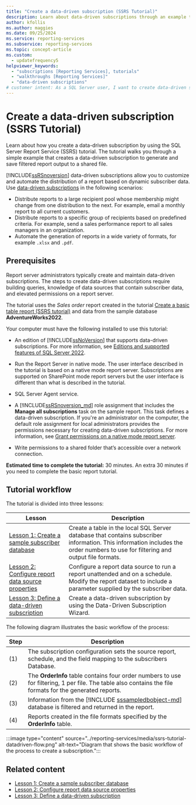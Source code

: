 ```yaml
---
title: "Create a data-driven subscription (SSRS Tutorial)"
description: Learn about data-driven subscriptions through an example that creates a data-driven subscription used to generate and save filtered report output to a file share.
author: kfollis
ms.author: maggies
ms.date: 09/25/2024
ms.service: reporting-services
ms.subservice: reporting-services
ms.topic: concept-article
ms.custom:
  - updatefrequency5
helpviewer_keywords:
  - "subscriptions [Reporting Services], tutorials"
  - "walkthroughs [Reporting Services]"
  - "data-driven subscriptions"
# customer intent: As a SQL Server user, I want to create data-driven subscriptions using SQL Server Reporting Services (SSRS) to automate and customize report distribution based on dynamic subscriber data.
---
```

# Create a data-driven subscription (SSRS Tutorial)

Learn about how you create a data-driven subscription by using the SQL Server Report Service (SSRS) tutorial. The tutorial walks you through a simple example that creates a data-driven subscription to generate and save filtered report output to a shared file. 

[!INCLUDE[ssRSnoversion](../includes/ssrsnoversion-md.md)] data-driven subscriptions allow you to customize and automate the distribution of a report based on dynamic subscriber data. Use [data-driven subscriptions](../reporting-services/subscriptions/data-driven-subscriptions.md) in the following scenarios:  
  
- Distribute reports to a large recipient pool whose membership might change from one distribution to the next. For example, email a monthly report to all current customers.  
- Distribute reports to a specific group of recipients based on predefined criteria. For example, send a sales performance report to all sales managers in an organization.
- Automate the generation of reports in a wide variety of formats, for example `.xlsx` and `.pdf`.  
  
## Prerequisites 
  
Report server administrators typically create and maintain data-driven subscriptions. The steps to create data-driven subscriptions require building queries, knowledge of data sources that contain subscriber data, and elevated permissions on a report server.  
  
The tutorial uses the *Sales order* report created in the tutorial [Create a basic table report &#40;SSRS tutorial&#41;](../reporting-services/create-a-basic-table-report-ssrs-tutorial.md) and data from the sample database **AdventureWorks2022**.  
  
Your computer must have the following installed to use this tutorial:  
  
- An edition of [!INCLUDE[ssNoVersion](../includes/ssnoversion-md.md)] that supports data-driven subscriptions. For more information, see [Editions and supported features of SQL Server 2022](../sql-server/editions-and-components-of-sql-server-2022.md).
  
- Run the Report Server in native mode. The user interface described in the tutorial is based on a native mode report server. Subscriptions are supported on SharePoint mode report servers but the user interface is different than what is described in the tutorial.  
  
- SQL Server Agent service.  
  
- A [!INCLUDE[ssRSnoversion_md](../includes/ssrsnoversion-md.md)] role assignment that includes the **Manage all subscriptions** task on the sample report. This task defines a data-driven subscription. If you're an administrator on the computer, the default role assignment for local administrators provides the permissions necessary for creating data-driven subscriptions. For more information, see [Grant permissions on a native mode report server](../reporting-services/security/granting-permissions-on-a-native-mode-report-server.md).  
  
- Write permissions to a shared folder that’s accessible over a network connection.
  
**Estimated time to complete the tutorial:** 30 minutes. An extra 30 minutes if you need to complete the basic report tutorial.  

## Tutorial workflow

The tutorial is divided into three lessons:

| Lesson | Description |
|------|------------ |
| [Lesson 1: Create a sample subscriber database](../reporting-services/lesson-1-creating-a-sample-subscriber-database.md) | Create a table in the local SQL Server database that contains subscriber information. This information includes the order numbers to use for filtering and output file formats. |
| [Lesson 2: Configure report data source properties](../reporting-services/lesson-2-modifying-the-report-data-source-properties.md) | Configure a report data source to run a report unattended and on a schedule. Modify the report dataset to include a parameter supplied by the subscriber data. |
| [Lesson 3: Define a data-driven subscription](../reporting-services/lesson-3-defining-a-data-driven-subscription.md) | Create a data-driven subscription by using the Data-Driven Subscription Wizard. |

The following diagram illustrates the basic workflow of the process:

| Step    | Description |
| --------|------------ |
| (1)     | The subscription configuration sets the source report, schedule, and the field mapping to the subscribers Database. |
| (2)     | The **OrderInfo** table contains four order numbers to use for filtering, 1 per file. The table also contains the file formats for the generated reports. |
| (3)     | Information from the [!INCLUDE [sssampledbobject-md](../includes/sssampledbobject-md.md)] database is filtered and returned in the report. |
| (4)     | Reports created in the file formats specified by the **OrderInfo** table. |

  :::image type="content" source="../reporting-services/media/ssrs-tutorial-datadriven-flow.png" alt-text="Diagram that shows the basic workflow of the process to create a subscription.":::
  
## Related content

- [Lesson 1: Create a sample subscriber database](../reporting-services/lesson-1-creating-a-sample-subscriber-database.md)
- [Lesson 2: Configure report data source properties](../reporting-services/lesson-2-modifying-the-report-data-source-properties.md)
- [Lesson 3: Define a data-driven subscription](../reporting-services/lesson-3-defining-a-data-driven-subscription.md)
